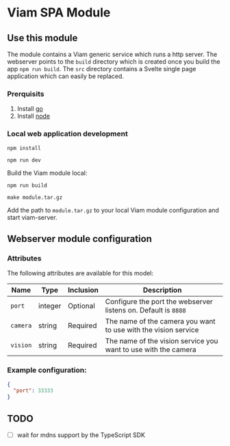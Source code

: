 # Viam SPA Module

## Use this module

The module contains a Viam generic service which runs a http server. The webserver points to the `build` directory which is created once you build the app `npm run build`.
The `src` directory contains a Svelte single page application which can easily be replaced.

### Prerquisits

1. Install [go](https://go.dev/doc/install)
2. Install [node](https://nodejs.org/en/download/)

### Local web application development

```
npm install

npm run dev
```

Build the Viam module local:

```
npm run build

make module.tar.gz
```

Add the path to `module.tar.gz` to your local Viam module configuration and start viam-server.

## Webserver module configuration

### Attributes

The following attributes are available for this model:

| Name             | Type    | Inclusion | Description                                                     |
| ---------------- | ------- | --------- | --------------------------------------------------------------- |
| `port`           | integer | Optional  | Configure the port the webserver listens on. Default is `8888` |
| `camera`           | string | Required  | The name of the camera you want to use with the vision service|
| `vision`           | string | Required  | The name of the vision service you want to use with the camera|

### Example configuration:

```json
{
  "port": 33333
}
```

## TODO

- [ ] wait for mdns support by the TypeScript SDK
